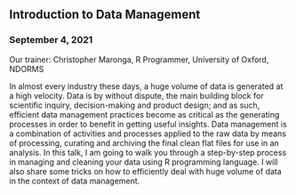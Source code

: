 ## Introduction to Data Management

### September 4, 2021

Our trainer: Christopher Maronga, R Programmer, University of Oxford, NDORMS

In almost every industry these days, a huge volume of data is generated at a high velocity. Data is by without dispute, the main building block for scientific inquiry, decision-making and product design; and as such, efficient data management practices become as critical as the generating processes in order to benefit in getting useful insights. Data management is a combination of activities and processes applied to the raw data by means of processing, curating and archiving the final clean flat files for use in an analysis. In this talk, I am going to walk you through a step-by-step process in managing and cleaning your data using R programming language. I will also share some tricks on how to efficiently deal with huge volume of data in the context of data management.
